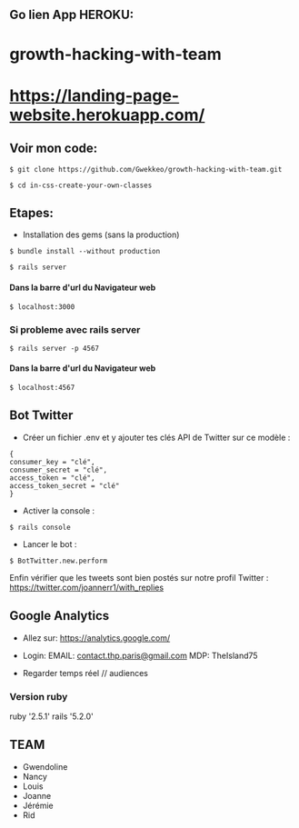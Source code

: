 ## Go lien App HEROKU:
# growth-hacking-with-team
# https://landing-page-website.herokuapp.com/

## Voir mon code:
```
$ git clone https://github.com/Gwekkeo/growth-hacking-with-team.git
```
```
$ cd in-css-create-your-own-classes
```

## Etapes:
* Installation des gems (sans la production)

```
$ bundle install --without production
```
```
$ rails server
```

#### Dans la barre d'url du Navigateur web
```
$ localhost:3000
```

### Si probleme avec rails server
```
$ rails server -p 4567
```
#### Dans la barre d'url du Navigateur web
```
$ localhost:4567
```
## Bot Twitter 

- Créer un fichier .env et y ajouter tes clés API de Twitter sur ce modèle :
```
{
consumer_key = "clé",
consumer_secret = "clé",
access_token = "clé",
access_token_secret = "clé"
}
```

- Activer la console :
```
$ rails console
```

- Lancer le bot :
```
$ BotTwitter.new.perform
```
Enfin vérifier que les tweets sont bien postés sur notre profil Twitter :
https://twitter.com/joannerr1/with_replies

## Google Analytics

- Allez sur:
https://analytics.google.com/

- Login:
EMAIL: contact.thp.paris@gmail.com
MDP: TheIsland75

- Regarder temps réel // audiences


### Version ruby
ruby '2.5.1'
rails '5.2.0'

## TEAM
* Gwendoline
* Nancy
* Louis
* Joanne
* Jérémie
* Rid
